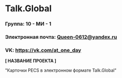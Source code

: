 # Talk.Global

### Группа: 10 - МИ - 1
### Электронная почта: Queen-0612@yandex.ru
### VK: https://vk.com/at_one_day


**[ НАЗВАНИЕ ПРОЕКТА ]**

"Карточки PECS в электронном формате Talk.Global"



